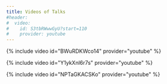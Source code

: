 ```yaml
---
title: Videos of Talks
#header:
#  video:
#    id: S3tbRWwwGyU?start=110
#    provider: youtube
---
```


<!-- Domain Storytelling  @ JFokus 2022 -->
{% include video id="BWuRDKWco14" provider="youtube" %}

<!-- Domain Storytelling @ microXchg 2019 
{% include video id="S3tbRWwwGyU" provider="youtube" %}
-->

<!-- With Stefan  @ DDD Europe 2018 -->
{% include video id="Y1ykXnl6r7s" provider="youtube" %}

<!-- Multiple Models  @ JDK IO 2018 -->
{% include video id="NPTaGKACSKo" provider="youtube" %}
